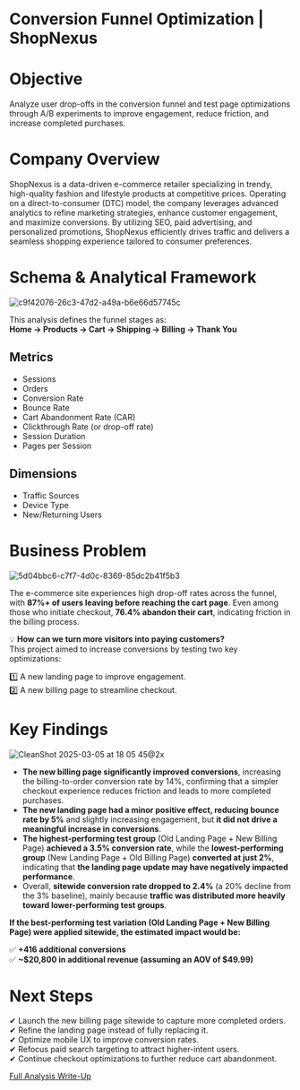# Conversion Funnel Optimization | ShopNexus

# Objective
Analyze user drop-offs in the conversion funnel and test page optimizations through A/B experiments to improve engagement, reduce friction, and increase completed purchases.

# Company Overview
ShopNexus is a data-driven e-commerce retailer specializing in trendy, high-quality fashion and lifestyle products at competitive prices. Operating on a direct-to-consumer (DTC) model, the company leverages advanced analytics to refine marketing strategies, enhance customer engagement, and maximize conversions. By utilizing SEO, paid advertising, and personalized promotions, ShopNexus efficiently drives traffic and delivers a seamless shopping experience tailored to consumer preferences.

# Schema & Analytical Framework

![c9f42076-26c3-47d2-a49a-b6e66d57745c](https://github.com/user-attachments/assets/54bd14f2-5cd6-420a-aeb1-f4e192a0c6dd)

This analysis defines the funnel stages as:\
**Home → Products → Cart → Shipping → Billing → Thank You**

## Metrics
- Sessions
- Orders
- Conversion Rate
- Bounce Rate
- Cart Abandonment Rate (CAR)
- Clickthrough Rate (or drop-off rate)
- Session Duration
- Pages per Session

## Dimensions
- Traffic Sources
- Device Type
- New/Returning Users

# Business Problem

![5d04bbc6-c7f7-4d0c-8369-85dc2b41f5b3](https://github.com/user-attachments/assets/5fd941ba-fbb8-437a-851e-adec77a4c8ab)

The e-commerce site experiences high drop-off rates across the funnel, with **87%+ of users leaving before reaching the cart page**. Even among those who initiate checkout, **76.4% abandon their cart**, indicating friction in the billing process.

💡 **How can we turn more visitors into paying customers?**\
This project aimed to increase conversions by testing two key optimizations:

1️⃣ A new landing page to improve engagement.\
2️⃣ A new billing page to streamline checkout.

# Key Findings

![CleanShot 2025-03-05 at 18 05 45@2x](https://github.com/user-attachments/assets/fb7d0beb-7790-475e-8c1e-a7c74631ca4a)

- **The new billing page significantly improved conversions**, increasing the billing-to-order conversion rate by 14%, confirming that a simpler checkout experience reduces friction and leads to more completed purchases.
- **The new landing page had a minor positive effect, reducing bounce rate by 5%** and slightly increasing engagement, but **it did not drive a meaningful increase in conversions**.
- **The highest-performing test group** (Old Landing Page + New Billing Page) **achieved a 3.5% conversion rate**, while the **lowest-performing group** (New Landing Page + Old Billing Page) **converted at just 2%**, indicating that **the landing page update may have negatively impacted performance**.
- Overall, **sitewide conversion rate dropped to 2.4%** (a 20% decline from the 3% baseline), mainly because **traffic was distributed more heavily toward lower-performing test groups**.

**If the best-performing test variation (Old Landing Page + New Billing Page) were applied sitewide, the estimated impact would be:**

✅ **+416 additional conversions**\
✅ **~$20,800 in additional revenue (assuming an AOV of $49.99)**

# Next Steps
✔ Launch the new billing page sitewide to capture more completed orders.\
✔ Refine the landing page instead of fully replacing it.\
✔ Optimize mobile UX to improve conversion rates.\
✔ Refocus paid search targeting to attract higher-intent users.\
✔ Continue checkout optimizations to further reduce cart abandonment.

[Full Analysis Write-Up](https://app.kortex.co/public/document/5d04bbc6-c7f7-4d0c-8369-85dc2b41f5b3)
